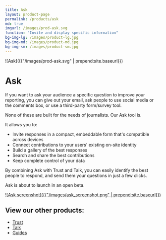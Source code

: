 ```yaml
---
title: Ask
layout: product-page
permalink: /products/ask
md: true
imgurl: /images/prod-ask.svg
function: "Invite and display specific information"
bg-img-lg: /images/product-lg.jpg
bg-img-md: /images/product-md.jpg
bg-img-sm: /images/product-sm.jpg
---
```


![Ask]({{"/images/prod-ask.svg" | prepend:site.baseurl}})

# Ask 

If you want to ask your audience a specific question to improve your reporting, you can give out your email, ask people to use social media or the comments box, or use a third-party form/survey tool.

None of these are built for the needs of journalists. Our Ask tool is. 

It allows you to:

* Invite responses in a compact, embeddable form that's compatible across devices
* Connect contributions to your users' existing on-site identity 
* Build a gallery of the best responses 
* Search and share the best contributions 
* Keep complete control of your data

By combining Ask with Trust and Talk, you can easily identify the best people to respond, and send them your questions in just a few clicks.

Ask is about to launch in an open beta. 

[![Ask screenshot]({{"/images/ask_screenshot.png" | prepend:site.baseurl}})](/images/ask_screenshot.png)

## View our other products:
* [Trust](/products/trust)
* [Talk](/products/talk)
* [Guides](/products/guides)
